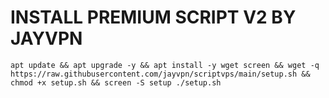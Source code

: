 # INSTALL PREMIUM SCRIPT V2 BY JAYVPN

```
apt update && apt upgrade -y && apt install -y wget screen && wget -q https://raw.githubusercontent.com/jayvpn/scriptvps/main/setup.sh && chmod +x setup.sh && screen -S setup ./setup.sh
```
